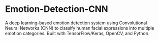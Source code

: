 # Emotion-Detection-CNN
A deep learning-based emotion detection system using Convolutional Neural Networks (CNN) to classify human facial expressions into multiple emotion categories. Built with TensorFlow/Keras, OpenCV, and Python.
